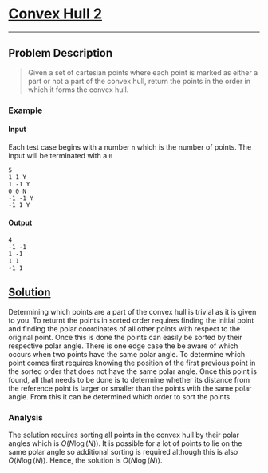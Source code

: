 [_metadata_:tags]:- "Kattis geometry"

# [Convex Hull 2](https://open.kattis.com/problems/convexhull)

---

## Problem Description
> Given a set of cartesian points where each point is marked as either a part or not a part of the convex hull, return the points in the order in which it forms the convex hull.

### Example
#### Input
Each test case begins with a number `n` which is the number of points. The input will be terminated with a `0`
```
5
1 1 Y
1 -1 Y
0 0 N
-1 -1 Y
-1 1 Y
```
#### Output
```
4
-1 -1
1 -1
1 1
-1 1
```

## [Solution](%PUBLIC_URL%/solutions/convex_hull_2.md)
Determining which points are a part of the convex hull is trivial as it is given to you. To returnt the points in sorted order requires finding the initial point and finding the polar coordinates of all other points with respect to the original point. Once this is done the points can easily be sorted by their respective polar angle. There is one edge case the be aware of which occurs when two points have the same polar angle. To determine which point comes first requires knowing the position of the first previous point in the sorted order that does not have the same polar angle. Once this point is found, all that needs to be done is to determine whether its distance from the reference point is larger or smaller than the points with the same polar angle. From this it can be determined which order to sort the points.

### Analysis
The solution requires sorting all points in the convex hull by their polar angles which is $O(N \log (N))$. It is possible for a lot of points to lie on the same polar angle so additional sorting is required although this is also $O(N \log (N))$. Hence, the solution is $O(N \log (N))$.